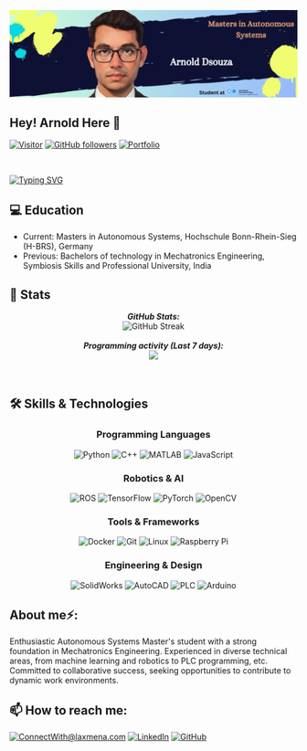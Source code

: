 
![Arnold Dsouza Banner Image](./banner.png)

<h2>Hey! Arnold Here 👋</h2>

[![Visitor](https://visitor-badge.laobi.icu/badge?page_id=Arnold-Dsouza.Arnold-Dsouza)](https://github.com/Arnold-Dsouza)
[![GitHub followers](https://img.shields.io/github/followers/Arnold-Dsouza.svg?style=social&label=Follow)](https://github.com/Arnold-Dsouza?tab=followers)
<a href="https://portfolio-website-arnold-dsouzas-projects.vercel.app/">![Portfolio](https://img.shields.io/badge/Portfolio-FF0000?style=for-the-badge&logo=googlechrome&logoColor=white)</a>


<br>

[![Typing SVG](https://readme-typing-svg.demolab.com?font=Fira+Code&pause=1000&color=81F71D&width=435&lines=Robotics+Engineer+)](https://git.io/typing-svg)
<br>

<h2>💻 Education</h2>

- Current: Masters in Autonomous Systems, Hochschule Bonn-Rhein-Sieg (H-BRS), Germany 
- Previous: Bachelors of technology in Mechatronics Engineering, Symbiosis Skills and Professional University, India


<h2>👀 Stats</h2>
<div>
  <p align="center">
  <b><em>GitHub Stats:</em></b> <br/>
   <img src="https://github-readme-streak-stats.herokuapp.com?user=Arnold-Dsouza&theme=highcontrast" alt="GitHub Streak" /><br/><br/>
  <b><em>Programming activity (Last 7 days):</em></b> <br/>
    <picture>
  <source
    srcset="https://github-readme-stats.vercel.app/api?username=Arnold-Dsouza&show_icons=true&theme=highcontrast"
    media="(prefers-color-scheme: dark)"
  />
  <source
    srcset="https://github-readme-stats.vercel.app/api?username=Arnold-Dsouza&show_icons=true"
    media="(prefers-color-scheme: light), (prefers-color-scheme: no-preference)"
  />
  <img src="https://github-readme-stats.vercel.app/api?username=Arnold-Dsouza&show_icons=true" />
</picture>
  </p>
</div>

<br>

<h2>🛠️ Skills & Technologies</h2>

<div align="center">
  
### Programming Languages

![Python](https://img.shields.io/badge/Python-3776AB?style=for-the-badge&logo=python&logoColor=white)
![C++](https://img.shields.io/badge/C++-00599C?style=for-the-badge&logo=cplusplus&logoColor=white)
![MATLAB](https://img.shields.io/badge/MATLAB-0076A8?style=for-the-badge&logo=mathworks&logoColor=white)
![JavaScript](https://img.shields.io/badge/JavaScript-F7DF1E?style=for-the-badge&logo=javascript&logoColor=black)

### Robotics & AI

![ROS](https://img.shields.io/badge/ROS-22314E?style=for-the-badge&logo=ros&logoColor=white)
![TensorFlow](https://img.shields.io/badge/TensorFlow-FF6F00?style=for-the-badge&logo=tensorflow&logoColor=white)
![PyTorch](https://img.shields.io/badge/PyTorch-EE4C2C?style=for-the-badge&logo=pytorch&logoColor=white)
![OpenCV](https://img.shields.io/badge/OpenCV-5C3EE8?style=for-the-badge&logo=opencv&logoColor=white)

### Tools & Frameworks

![Docker](https://img.shields.io/badge/Docker-2496ED?style=for-the-badge&logo=docker&logoColor=white)
![Git](https://img.shields.io/badge/Git-F05032?style=for-the-badge&logo=git&logoColor=white)
![Linux](https://img.shields.io/badge/Linux-FCC624?style=for-the-badge&logo=linux&logoColor=black)
![Raspberry Pi](https://img.shields.io/badge/Raspberry_Pi-A22846?style=for-the-badge&logo=raspberrypi&logoColor=white)

### Engineering & Design

![SolidWorks](https://img.shields.io/badge/SolidWorks-FF0000?style=for-the-badge&logo=dassaultsystemes&logoColor=white)
![AutoCAD](https://img.shields.io/badge/AutoCAD-0696D7?style=for-the-badge&logo=autodesk&logoColor=white)
![PLC](https://img.shields.io/badge/PLC_Programming-1769FF?style=for-the-badge&logo=siemens&logoColor=white)
![Arduino](https://img.shields.io/badge/Arduino-00979D?style=for-the-badge&logo=arduino&logoColor=white)

</div>

<h2> About me⚡:</h2>

Enthusiastic Autonomous Systems Master's student with a strong foundation in Mechatronics Engineering. Experienced in diverse technical areas, from machine learning and robotics to PLC programming, etc. Committed to collaborative success, seeking opportunities to contribute to dynamic work environments.


<h2>📫 How to reach me:</h2>

<a href="mailto:arnolddsouza1999@gmail.com">![ConnectWith@laxmena.com](https://img.shields.io/badge/Gmail-D14836?style=for-the-badge&logo=gmail&logoColor=white)</a> <a href="linkedin.com/in/arnold-dsouza-a169b8195">![LinkedIn](https://img.shields.io/badge/LinkedIn-0077B5?style=for-the-badge&logo=linkedin&logoColor=white)</a> <a href="https://github.com/Arnold-Dsouza">![GitHub](https://img.shields.io/badge/GitHub-181717?style=for-the-badge&logo=github&logoColor=white)</a> 